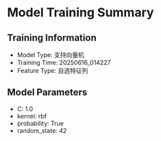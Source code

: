 # Model Training Summary

## Training Information
- Model Type: 支持向量机
- Training Time: 20250616_014227
- Feature Type: 自选特征列

## Model Parameters
- C: 1.0
- kernel: rbf
- probability: True
- random_state: 42
